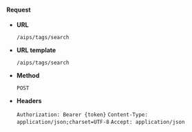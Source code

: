 #### Request

* **URL**

  `/aips/tags/search`

* **URL template**

  `/aips/tags/search`

* **Method**

  `POST`

* **Headers**

  `Authorization: Bearer {token}`
  `Content-Type: application/json;charset=UTF-8`
  `Accept: application/json`
